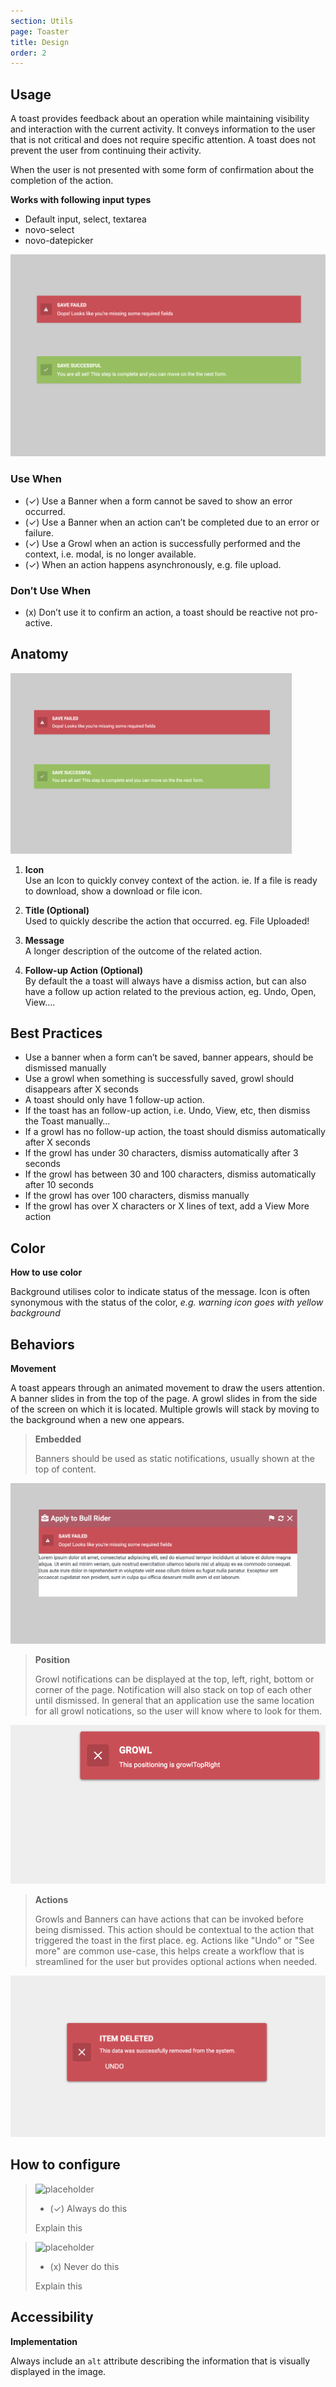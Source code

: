 ```yaml
---
section: Utils
page: Toaster
title: Design
order: 2
---
```


## Usage

<novo-grid columns="2" align="start" gap="2rem">
<div>

A toast provides feedback about an operation while maintaining visibility and interaction with the current activity. It conveys information to the user that is not critical and does not require specific attention. A toast does not prevent the user from continuing their activity.

When the user is not presented with some form of confirmation about the completion of the action.

**Works with following input types**

- Default input, select, textarea
- novo-select
- novo-datepicker

</div>

<img src="assets/images/ToastBanners.png"/>

<div>

### Use When

- (✓) Use a Banner when a form cannot be saved to show an error occurred.
- (✓) Use a Banner when an action can’t be completed due to an error or failure.
- (✓) Use a Growl when an action is successfully performed and the context, i.e. modal, is no longer available.
- (✓) When an action happens asynchronously, e.g. file upload.

</div>
<div>

### Don′t Use When

- (x) Don’t use it to confirm an action, a toast should be reactive not pro-active.

</div>
</novo-grid>

## Anatomy

<novo-grid columns="2" align="start" gap="2rem">

<img src="assets/images/ToastBanners.png" width="450">

<div>

1. **Icon**<br>
   Use an Icon to quickly convey context of the action. ie. If a file is ready to download, show a download or file icon.

1. **Title (Optional)**<br>
   Used to quickly describe the action that occurred. eg. File Uploaded!

1. **Message**<br>
   A longer description of the outcome of the related action.

1. **Follow-up Action (Optional)**<br>
   By default the a toast will always have a dismiss action, but can also have a follow up action related to the previous action, eg. Undo, Open, View....

</div>
</novo-grid>

## Best Practices

- Use a banner when a form can’t be saved, banner appears, should be dismissed manually
- Use a growl when something is successfully saved, growl should disappears after X seconds
- A toast should only have 1 follow-up action.
- If the toast has an follow-up action, i.e. Undo, View, etc, then dismiss the Toast manually…
- If a growl has no follow-up action, the toast should dismiss automatically after X seconds
- If the growl has under 30 characters, dismiss automatically after 3 seconds
- If the growl has between 30 and 100 characters, dismiss automatically after 10 seconds
- If the growl has over 100 characters, dismiss manually
- If the growl has over X characters or X lines of text, add a View More action

## Color

**How to use color**

Background utilises color to indicate status of the message. Icon is often synonymous with the status of the color, _e.g. warning icon goes with yellow background_

## Behaviors

**Movement**

A toast appears through an animated movement to draw the users attention. A banner slides in from the top of the page. A growl slides in from the side of the screen on which it is located. Multiple growls will stack by moving to the background when a new one appears.

<novo-grid columns="2" align="start" gap="2rem">

> **Embedded**
>
> Banners should be used as static notifications, usually shown at the top of content.

![placeholder](assets/images/ToastEmbedded.png)

> **Position**
>
> Growl notifications can be displayed at the top, left, right, bottom or corner of the page. Notification will also stack on top of each other until dismissed.  In general that an application use the same location for all growl notications, so the user will know where to look for them.

![placeholder](assets/images/ToastLayout.png)

> **Actions**
>
> Growls and Banners can have actions that can be invoked before being dismissed.  This action should be contextual to the action that triggered the toast in the first place.  eg. Actions like "Undo" or "See more" are common use-case, this helps create a workflow that is streamlined for the user but provides optional actions when needed.

![placeholder](assets/images/ToastGrowlAction.png)

</novo-grid>


## How to configure

<novo-grid columns="2" align="start" gap="2rem">

> ![placeholder](https://via.placeholder.com/350x250)
>
> - (✓) Always do this
>
> Explain this

> ![placeholder](https://via.placeholder.com/350x250)
>
> - (x) Never do this
>
> Explain this

</novo-grid>


## Accessibility

**Implementation**

Always include an `alt` attribute describing the information that is visually displayed in the image.

